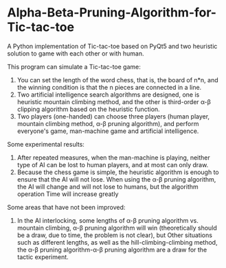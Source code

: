# Alpha-Beta-Pruning-Algorithm-for-Tic-tac-toe
A Python implementation of Tic-tac-toe based on PyQt5 and two heuristic solution to game with each other or with human.

This program can simulate a Tic-tac-toe game:
1. You can set the length of the word chess, that is, the board of n*n, and the winning condition is that the n pieces are connected in a line.
2. Two artificial intelligence search algorithms are designed, one is heuristic mountain climbing method, and the other is third-order α-β clipping algorithm based on the heuristic function.
3. Two players (one-handed) can choose three players (human player, mountain climbing method, α-β pruning algorithm), and perform everyone's game, man-machine game and artificial intelligence.

Some experimental results:
1. After repeated measures, when the man-machine is playing, neither type of AI can be lost to human players, and at most can only draw.
2. Because the chess game is simple, the heuristic algorithm is enough to ensure that the AI ​​will not lose. When using the α-β pruning algorithm, the AI ​​will change and will not lose to humans, but the algorithm operation Time will increase greatly

Some areas that have not been improved:
1. In the AI interlocking, some lengths of α-β pruning algorithm vs. mountain climbing, α-β pruning algorithm will win (theoretically should be a draw, due to time, the problem is not clear), but Other situations such as different lengths, as well as the hill-climbing-climbing method, the α-β pruning algorithm-α-β pruning algorithm are a draw for the tactic experiment.

